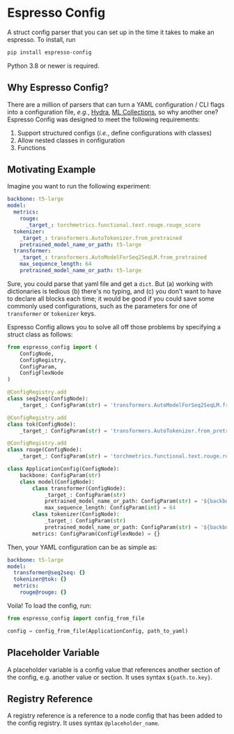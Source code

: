# Espresso Config

A struct config parser that you can set up in the time it
takes to make an espresso. To install, run

```bash
pip install espresso-config
```

Python 3.8 or newer is required.


## Why Espresso Config?

There are a million of parsers that can turn a YAML configuration / CLI flags into a configuration file, *e.g.*, [Hydra](https://hydra.cc), [ML Collections](https://github.com/google/ml_collections), so why another one? Espresso Config was designed to meet the following requirements:

1. Support structured configs (*i.e.*, define configurations with classes)
2. Allow nested classes in configuration
3. Functions


## Motivating Example

Imagine you want to run the following experiment:

```yaml
backbone: t5-large
model:
  metrics:
    rouge:
      _target_: torchmetrics.functional.text.rouge.rouge_score
  tokenizer:
    _target_: transformers.AutoTokenizer.from_pretrained
    pretrained_model_name_or_path: t5-large
  transformer:
    _target_: transformers.AutoModelForSeq2SeqLM.from_pretrained
    max_sequence_length: 64
    pretrained_model_name_or_path: t5-large
```

Sure, you could parse that yaml file and get a `dict`.
But (a) working with dictionaries is tedious (b) there's no
typing, and (c) you don't want to have to declare all blocks
each time; it would be good if you could save some commonly used
configurations, such as the parameters for one of `transformer`
or `tokenizer` keys.

Espresso Config allows you to solve all off those problems
by specifying a struct class as follows:

```python
from espresso_config import (
    ConfigNode,
    ConfigRegistry,
    ConfigParam,
    ConfigFlexNode
)

@ConfigRegistry.add
class seq2seq(ConfigNode):
    _target_: ConfigParam(str) = 'transformers.AutoModelForSeq2SeqLM.from_pretrained'

@ConfigRegistry.add
class tok(ConfigNode):
    _target_: ConfigParam(str) = 'transformers.AutoTokenizer.from_pretrained'

@ConfigRegistry.add
class rouge(ConfigNode):
    _target_: ConfigParam(str) = 'torchmetrics.functional.text.rouge.rouge_score'

class ApplicationConfig(ConfigNode):
    backbone: ConfigParam(str)
    class model(ConfigNode):
        class transformer(ConfigNode):
            _target_: ConfigParam(str)
            pretrained_model_name_or_path: ConfigParam(str) = '${backbone}'
            max_sequence_length: ConfigParam(int) = 64
        class tokenizer(ConfigNode):
            _target_: ConfigParam(str)
            pretrained_model_name_or_path: ConfigParam(str) = '${backbone}'
        metrics: ConfigParam(ConfigFlexNode) = {}
```

Then, your YAML configuration can be as simple as:

```yaml
backbone: t5-large
model:
  transformer@seq2seq: {}
  tokenizer@tok: {}
  metrics:
    rouge@rouge: {}
```

Voila! To load the config, run:

```python
from espresso_config import config_from_file

config = config_from_file(ApplicationConfig, path_to_yaml)
```

## Placeholder Variable

A placeholder variable is a config value that references another
section of the config, e.g. another value or section.
It uses syntax `${path.to.key}`.


## Registry Reference

A registry reference is a reference to a node config that has been
added to the config registry. It uses syntax `@placeholder_name`.